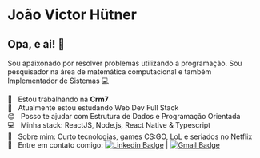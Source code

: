 # João Victor Hütner

## Opa, e ai! 👋
Sou apaixonado por resolver problemas utilizando a programação.
Sou pesquisador na área de matemática computacional e também Implementador de Sistemas :computer:

 :file_folder:  &nbsp; Estou trabalhando na **Crm7**
 <br/> :purple_heart: &nbsp; Atualmente estou estudando Web Dev Full Stack
 <br/> :blush: &nbsp; Posso te ajudar com Estrutura de Dados e Programação Orientada
 <br/> :computer: &nbsp; Minha stack: ReactJS, Node.js, React Native & Typescript
 <br/> 💬  &nbsp; Sobre mim: Curto tecnologias, games CS:GO, LoL e seriados no Netflix
 <br/> :email: &nbsp; Entre em contato comigo: [![Linkedin Badge](https://img.shields.io/badge/-JoaoHutner-blue?style=flat-square&logo=Linkedin&logoColor=white&link=https://www.linkedin.com/in/joao-victor-hutner/)](https://www.linkedin.com/in/joao-victor-hutner/) 
| 
[![Gmail Badge](https://img.shields.io/badge/-joaovictorhutner@gmail.com-c14438?style=flat-square&logo=Gmail&logoColor=white&link=mailto:joaovictorhutner@gmail.com)](mailto:joaovictorhutner@gmail.com)
